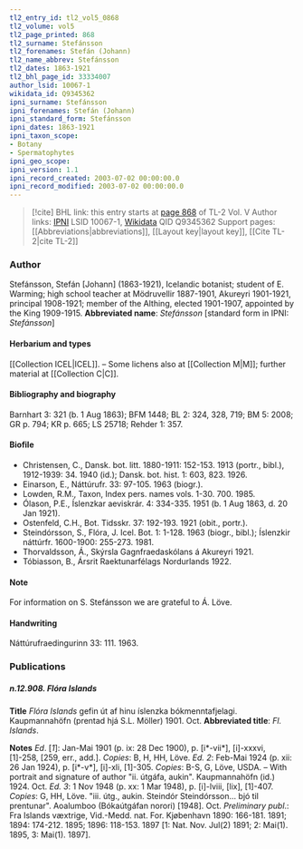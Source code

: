 ```yaml
---
tl2_entry_id: tl2_vol5_0868
tl2_volume: vol5
tl2_page_printed: 868
tl2_surname: Stefánsson
tl2_forenames: Stefán (Johann)
tl2_name_abbrev: Stefánsson
tl2_dates: 1863-1921
tl2_bhl_page_id: 33334007
author_lsid: 10067-1
wikidata_id: Q9345362
ipni_surname: Stefánsson
ipni_forenames: Stefán (Johann)
ipni_standard_form: Stefánsson
ipni_dates: 1863-1921
ipni_taxon_scope: 
- Botany
- Spermatophytes
ipni_geo_scope: 
ipni_version: 1.1
ipni_record_created: 2003-07-02 00:00:00.0
ipni_record_modified: 2003-07-02 00:00:00.0
---
```


> [!cite] BHL link: this entry starts at [page 868](https://www.biodiversitylibrary.org/page/33334007) of TL-2 Vol. V
> Author links: [IPNI](https://www.ipni.org/a/10067-1) LSID 10067-1, [Wikidata](https://www.wikidata.org/wiki/Q9345362) QID Q9345362
> Support pages: [[Abbreviations|abbreviations]], [[Layout key|layout key]], [[Cite TL-2|cite TL-2]]

### Author

Stefánsson, Stefán \[Johann\] (1863-1921), Icelandic botanist; student of E. Warming; high school teacher at Mödruvellir 1887-1901, Akureyri 1901-1921, principal 1908-1921; member of the Althing, elected 1901-1907, appointed by the King 1909-1915. 
**Abbreviated name**: *Stefánsson* \[standard form in IPNI: *Stefánsson*\]

#### Herbarium and types

[[Collection ICEL|ICEL]]. – Some lichens also at [[Collection M|M]]; further material at [[Collection C|C]].

#### Bibliography and biography

Barnhart 3: 321 (b. 1 Aug 1863); BFM 1448; BL 2: 324, 328, 719; BM 5: 2008; GR p. 794; KR p. 665; LS 25718; Rehder 1: 357.

#### Biofile

- Christensen, C., Dansk. bot. litt. 1880-1911: 152-153. 1913 (portr., bibl.), 1912-1939: 34. 1940 (id.); Dansk. bot. hist. 1: 603, 823. 1926.
- Einarson, E., Náttúrufr. 33: 97-105. 1963 (biogr.).
- Lowden, R.M., Taxon, Index pers. names vols. 1-30. 700. 1985.
- Ólason, P.E., Íslenzkar aeviskrár. 4: 334-335. 1951 (b. 1 Aug 1863, d. 20 Jan 1921).
- Ostenfeld, C.H., Bot. Tidsskr. 37: 192-193. 1921 (obit., portr.).
- Steindórsson, S., Flóra, J. Icel. Bot. 1: 1-128. 1963 (biogr., bibl.); Íslenzkir náttúrfr. 1600-1900: 255-273. 1981.
- Thorvaldsson, Á., Skýrsla Gagnfraedaskólans á Akureyri 1921.
- Tóbiasson, B., Ársrit Raektunarfélags Nordurlands 1922.

#### Note

For information on S. Stefánsson we are grateful to Á. Löve.

#### Handwriting

Náttúrufraedingurinn 33: 111. 1963.

### Publications

##### n.12.908. Flóra Islands

**Title**
*Flóra Islands* gefin út af hinu íslenzka bókmenntafjelagi. Kaupmannahöfn (prentad hjá S.L. Möller) 1901. Oct.
**Abbreviated title**: *Fl. Islands*.

**Notes**
*Ed*. \[*1*\]: Jan-Mai 1901 (p. ix: 28 Dec 1900), p. \[i\*-vii\*\], \[i\]-xxxvi, \[1\]-258, \[259, err., add.\]. *Copies*: B, H, HH, Löve.
*Ed. 2*: Feb-Mai 1924 (p. xii: 26 Jan 1924), p. \[i\*-v\*\], \[i\]-xli, \[1\]-305. *Copies*: B-S, G, Löve, USDA. – With portrait and signature of author "ii. útgáfa, aukin". Kaupmannahöfn (id.) 1924. Oct.
*Ed. 3*: 1 Nov 1948 (p. xx: 1 Mar 1948), p. \[i\]-lviii, \[lix\], \[1\]-407. *Copies*: G, HH, Löve. "iii. útg., aukin. Steindór Steindórsson... bjó til prentunar". Aoalumboo (Bókaútgáfan norori) \[1948\]. Oct.
*Preliminary publ*.: Fra Islands væxtrige, Vid.-Medd. nat. For. Kjøbenhavn 1890: 166-181. 1891; 1894: 174-212. 1895; 1896: 118-153. 1897 \[1: Nat. Nov. Jul(2) 1891; 2: Mai(1). 1895, 3: Mai(1). 1897\].

